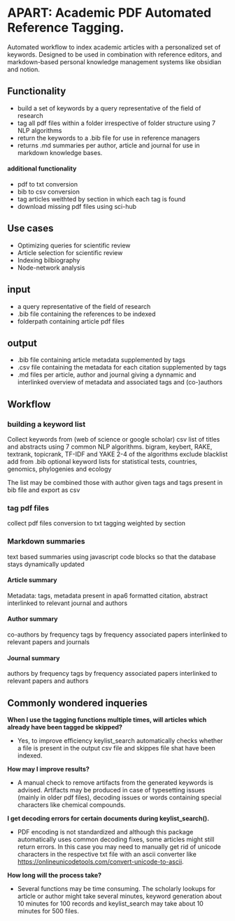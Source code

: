 # APART: Academic PDF Automated Reference Tagging. 

Automated workflow to index academic articles with a personalized set of keywords. Designed to be used in combination with reference editors, and markdown-based personal knowledge management systems like obsidian and notion.

## Functionality
- build a set of keywords by a query representative of the field of research
- tag all pdf files within a folder irrespective of folder structure using 7 NLP algorithms 
- return the keywords to a .bib file for use in reference managers
- returns .md summaries per author, article and journal for use in markdown knowledge bases.

#### additional functionality
- pdf to txt conversion
- bib to csv conversion
- tag articles weithted by section in which each tag is found
- download missing pdf files using sci-hub


## Use cases
- Optimizing queries for scientific review
- Article selection for scientific review
- Indexing bilbiography
- Node-network analysis


## input
- a query representative of the field of research
- .bib file containing the references to be indexed
- folderpath containing article pdf files


## output
- .bib file containing article metadata supplemented by tags
- .csv file containing the metadata for each citation supplemented by tags
- .md files per article, author and journal giving a dynnamic and interlinked overview of metadata and associated tags and (co-)authors


## Workflow
### building a keyword list
Collect keywords from (web of science or google scholar) csv list of titles and abstracts using 7 common NLP algorithms.
bigram, keybert, RAKE, textrank, topicrank, TF-IDF and YAKE
2-4 of the algorithms
exclude blacklist
add from .bib
optional keyword lists for statistical tests, countries, genomics, phylogenies and ecology

The list may be combined those with author given tags and tags present in bib file and export as csv


### tag pdf files
collect pdf files
conversion to txt
tagging weighted by section


### Markdown summaries
text based summaries using javascript code blocks so that the database stays dynamically updated

#### Article summary
Metadata: tags, metadata present in apa6 formatted citation, abstract
interlinked to relevant journal and authors

#### Author summary
co-authors by frequency
tags by frequency
associated papers
interlinked to relevant papers and journals

#### Journal summary
authors by frequency
tags by frequency
associated papers
interlinked to relevant papers and authors

## Commonly wondered inqueries
**When I use the tagging functions multiple times, will articles which already have been tagged be skipped?**

- Yes, to improve efficiency keylist_search automatically checks whether a file is present in the output csv file and skippes file shat have been indexed.


**How may I improve results?**

- A manual check to remove artifacts from the generated keywords is advised. Artifacts may be produced in case of typesetting issues (mainly in older pdf files), decoding issues or words containing special characters like chemical compounds.


**I get decoding errors for certain documents during keylist_search().**

- PDF encoding is not standardized and although this package automatically uses common decoding fixes, some articles might still return errors. In this case you may need to manually get rid of unicode characters in the respective txt file with an ascii converter like https://onlineunicodetools.com/convert-unicode-to-ascii.

**How long will the process take?**
- Several functions may be time consuming. The scholarly lookups for article or author might take several minutes, keyword generation about 10 minutes for 100 records and keylist_search may take about 10 minutes for 500 files. 

